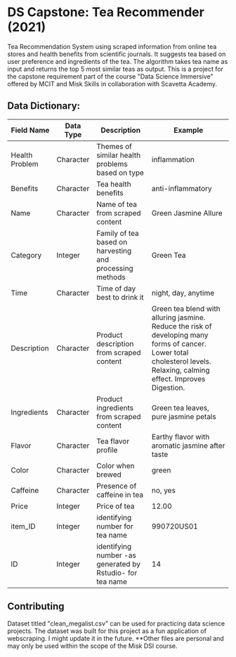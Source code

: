 # DS Capstone: Tea Recommender (2021)

Tea Recommendation System using scraped information from online tea stores and health benefits from scientific journals. It suggests tea based on user preference and ingredients of the tea. The algorithm takes tea name as input and returns the top 5 most similar teas as output. This is a project for the capstone requirement part of the course "Data Science Immersive" offered by MCIT and Misk Skills in collaboration with Scavetta Academy. 

## Data Dictionary:

| Field Name | Data Type | Description | Example |
| ---------- | ---------- | ---------- | ---------- |
| Health Problem | Character | Themes of similar health problems based on type | inflammation |
| Benefits | Character | Tea health benefits | anti-inflammatory |
| Name | Character | Name of tea from scraped content | Green Jasmine Allure |
| Category | Integer | Family of tea based on harvesting and processing methods | Green Tea |
| Time | Character  | Time of day best to drink it | night, day, anytime |
| Description | Character | Product description from scraped content | Green tea blend with alluring jasmine. Reduce the risk of developing many forms of cancer. Lower total cholesterol levels. Relaxing, calming effect. Improves Digestion. |
| Ingredients | Character | Product ingredients from scraped content | Green tea leaves, pure jasmine petals |
| Flavor | Character | Tea flavor profile | Earthy flavor with aromatic jasmine after taste |
| Color | Character | Color when brewed | green |
| Caffeine | Character | Presence of caffeine in tea | no, yes |
| Price | Integer | Price of tea | 12.00 |
| item_ID | Integer | identifying number for tea name | 990720US01 |
| ID | Integer | identifying number -as generated by Rstudio- for tea name | 14 |

## Contributing

Dataset titled "clean_megalist.csv" can be used for practicing data science projects. The dataset was built for this project as a fun application of webscraping. I might update it in the future. 
**Other files are personal and may only be used within the scope of the Misk DSI course. 

